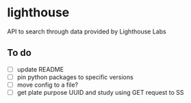 # lighthouse

API to search through data provided by Lighthouse Labs

## To do

* [ ] update README
* [ ] pin python packages to specific versions
* [ ] move config to a file?
* [ ] get plate purpose UUID and study using GET request to SS
